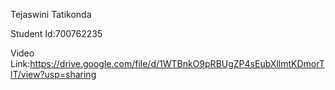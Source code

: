 Tejaswini Tatikonda

Student Id:700762235


Video Link:https://drive.google.com/file/d/1WTBnkO9pRBUgZP4sEubXllmtKDmorTlT/view?usp=sharing
